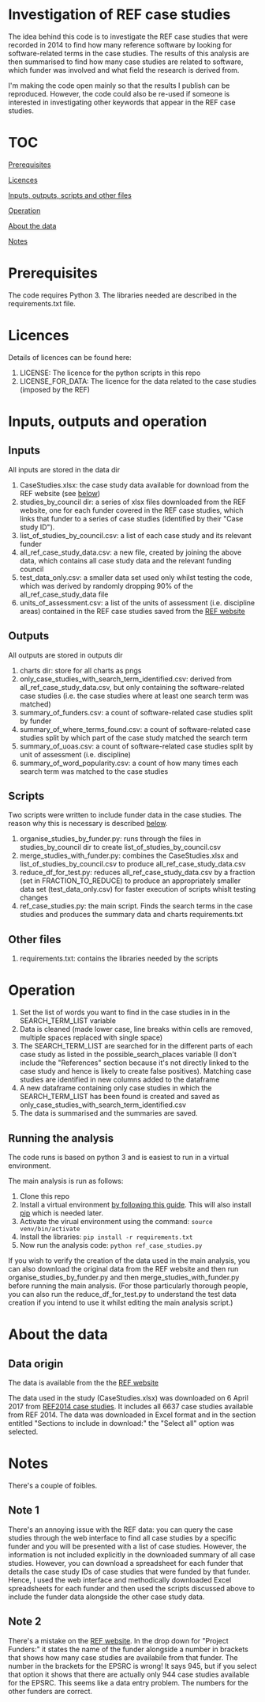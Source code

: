 # Investigation of REF case studies

The idea behind this code is to investigate the REF case studies that were recorded in 2014 to find how many reference software by looking for software-related terms in the case studies. The results of this analysis are then summarised to find how many case studies are related to software, which funder was involved and what field the research is derived from.

I'm making the code open mainly so that the results I publish can be reproduced. However, the code could also be re-used if someone is interested in investigating other keywords that appear in the REF case studies.

# TOC

[Prerequisites](#prerequisites)

[Licences](#licences)

[Inputs, outputs, scripts and other files](#inputs-outputs-and-operation)

[Operation](#operation)

[About the data](#about-the-data)

[Notes](#notes)

# Prerequisites
The code requires Python 3. The libraries needed are described in the requirements.txt file.

# Licences

Details of licences can be found here:

1. LICENSE: The licence for the python scripts in this repo
1. LICENSE_FOR_DATA: The licence for the data related to the case studies (imposed by the REF)

# Inputs, outputs and operation

## Inputs

All inputs are stored in the data dir

1. CaseStudies.xlsx: the case study data available for download from the REF website (see [below](#data-origin))
1. studies_by_council dir: a series of xlsx files downloaded from the REF website, one for each funder covered in the REF case studies, which links that funder to a series of case studies (identified by their "Case study ID").
1. list_of_studies_by_council.csv: a list of each case study and its relevant funder
1. all_ref_case_study_data.csv: a new file, created by joining the above data, which contains all case study data and the relevant funding council
1. test_data_only.csv: a smaller data set used only whilst testing the code, which was derived by randomly dropping 90% of the all_ref_case_study_data file
1. units_of_assessment.csv: a list of the units of assessment (i.e. discipline areas) contained in the REF case studies saved from the [REF website](http://www.ref.ac.uk/2014/panels/unitsofassessment/) 

## Outputs

All outputs are stored in outputs dir

1. charts dir: store for all charts as pngs
1. only_case_studies_with_search_term_identified.csv: derived from all_ref_case_study_data.csv, but only containing the software-related case studies (i.e. the case studies where at least one search term was matched)
1. summary_of_funders.csv: a count of software-related case studies split by funder
1. summary_of_where_terms_found.csv: a count of software-related case studies split by which part of the case study matched the search term
1. summary_of_uoas.csv: a count of software-related case studies split by unit of assessment (i.e. discipline)
1. summary_of_word_popularity.csv: a count of how many times each search term was matched to the case studies

## Scripts

Two scripts were written to include funder data in the case studies. The reason why this is necessary is described [below](#note-1).

1. organise_studies_by_funder.py: runs through the files in studies_by_council dir to create list_of_studies_by_council.csv
1. merge_studies_with_funder.py: combines the CaseStudies.xlsx and list_of_studies_by_council.csv to produce all_ref_case_study_data.csv
1. reduce_df_for_test.py: reduces all_ref_case_study_data.csv by a fraction (set in FRACTION_TO_REDUCE) to produce an appropriately smaller data set (test_data_only.csv) for faster execution of scripts whislt testing changes
1. ref_case_studies.py: the main script. Finds the search terms in the case studies and produces the summary data and charts
requirements.txt

## Other files

1. requirements.txt: contains the libraries needed by the scripts

# Operation

1. Set the list of words you want to find in the case studies in in the SEARCH_TERM_LIST variable
1. Data is cleaned (made lower case, line breaks within cells are removed, multiple spaces replaced with single space)
1. The SEARCH_TERM_LIST are searched for in the different parts of each case study as listed in the possible_search_places variable (I don't include the "References" section because it's not directly linked to the case study and hence is likely to create false positives). Matching case studies are identified in new columns added to the dataframe
1. A new dataframe containing only case studies in which the SEARCH_TERM_LIST has been found is created and saved as only_case_studies_with_search_term_identified.csv
1. The data is summarised and the summaries are saved.

## Running the analysis

The code runs is based on python 3 and is easiest to run in a virtual environment.

The main analysis is run as follows:

1. Clone this repo
1. Install a virtual environment [by following this guide](http://docs.python-guide.org/en/latest/dev/virtualenvs/). This will also install [pip](https://pip.pypa.io/en/stable/user_guide/) which is needed later.
1. Activate the virual environment using the command:
```source venv/bin/activate```
1. Install the libraries:
```pip install -r requirements.txt```
1. Now run the analysis code:
```python ref_case_studies.py```

If you wish to verify the creation of the data used in the main analysis, you can also download the original data from the REF website and then run organise_studies_by_funder.py and then merge_studies_with_funder.py before running the main analysis. (For those particularly thorough people, you can also run the reduce_df_for_test.py to understand the test data creation if you intend to use it whilst editing the main analysis script.)

# About the data

## Data origin

The data is available from the the [REF website](http://impact.ref.ac.uk/CaseStudies/Results.aspx?val=Show%20All#)

The data used in the study (CaseStudies.xlsx) was downloaded on 6 April 2017 from [REF2014 case studies](http://impact.ref.ac.uk/CaseStudies/Results.aspx?val=Show%20All#). It includes all 6637 case studies available from REF 2014. The data was downloaded in Excel format and in the section entitled "Sections to include in download:" the "Select all" option was selected.

# Notes

There's a couple of foibles.

## Note 1

There's an annoying issue with the REF data: you can query the case studies through the web interface to find all case studies by a specific funder and you will be presented with a list of case studies. However, the information is not included explicitly in the downloaded summary of all case studies. However, you can download a spreadsheet for each funder that details the case study IDs of case studies that were funded by that funder. Hence, I used the web interface and methodically downloaded Excel spreadsheets for each funder and then used the scripts discussed above to include the funder data alongside the other case study data.

## Note 2

There's a mistake on the [REF website](http://impact.ref.ac.uk/CaseStudies/Results.aspx?val=Show%20All#). In the drop down for "Project Funders:" it states the name of the funder alongside a number in brackets that shows how many case studies are availabile from that funder. The number in the brackets for the EPSRC is wrong! It says 945, but if you select that option it shows that there are actually only 944 case studies available for the EPSRC. This seems like a data entry problem. The numbers for the other funders are correct.

